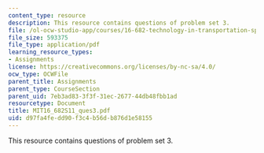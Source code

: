 ```yaml
---
content_type: resource
description: This resource contains questions of problem set 3.
file: /ol-ocw-studio-app/courses/16-682-technology-in-transportation-spring-2011/d97fa4fedd90f3c4b56db876d1e58155_MIT16_682S11_ques3.pdf
file_size: 593375
file_type: application/pdf
learning_resource_types:
- Assignments
license: https://creativecommons.org/licenses/by-nc-sa/4.0/
ocw_type: OCWFile
parent_title: Assignments
parent_type: CourseSection
parent_uid: 7eb3ad83-3f3f-31ec-2677-44db48fbb1ad
resourcetype: Document
title: MIT16_682S11_ques3.pdf
uid: d97fa4fe-dd90-f3c4-b56d-b876d1e58155
---
```

This resource contains questions of problem set 3.